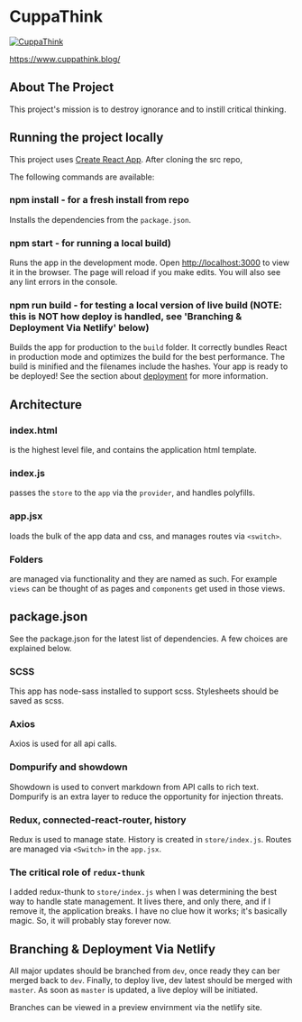 # CuppaThink

[![CuppaThink](https://cuppathink.blog/logo-160x61.jpg)](https://cuppathink.blog/)

https://www.cuppathink.blog/

## **About The Project**
This project's mission is to destroy ignorance and to instill critical thinking.

## **Running the project locally**
This project uses [Create React App](https://github.com/facebook/create-react-app).
After cloning the src repo, 


The following commands are available:

### npm install - for a fresh install from repo
Installs the dependencies from the `package.json`.

### npm start - for running a local build)
Runs the app in the development mode.
Open [http://localhost:3000](http://localhost:3000) to view it in the browser.
The page will reload if you make edits.
You will also see any lint errors in the console.

### npm run build - for testing a local version of live build (NOTE: this is NOT how deploy is handled, see 'Branching & Deployment Via Netlify' below)
Builds the app for production to the `build` folder.
It correctly bundles React in production mode and optimizes the build for the best performance.
The build is minified and the filenames include the hashes.
Your app is ready to be deployed!
See the section about [deployment](https://facebook.github.io/create-react-app/docs/deployment) for more information.

## **Architecture**
### index.html 
is the highest level file, and contains the application html template.
### index.js 
passes the `store` to the `app` via the `provider`, and handles polyfills.
### app.jsx 
loads the bulk of the app data and css, and manages routes via `<switch>`.
### Folders 
are managed via functionality and they are named as such.  For example `views` can be thought of as pages and `components` get used in those views. 

## **package.json**
See the package.json for the latest list of dependencies.  A few choices are explained below.

### SCSS
This app has node-sass installed to support scss.  Stylesheets should be saved as scss.

### Axios
Axios is used for all api calls.

### Dompurify and showdown
Showdown is used to convert markdown from API calls to rich text.  Dompurify is an extra layer to reduce the opportunity for injection threats.

### Redux, connected-react-router, history
Redux is used to manage state.  History is created in `store/index.js`.  Routes are managed via `<Switch>` in the `app.jsx`.

### The critical role of `redux-thunk` 
I added redux-thunk to `store/index.js` when I was determining the best way to handle state management.  It lives there, and only there, and if I remove it, the application breaks.  I have no clue how it works; it's basically magic. So, it will probably stay forever now.

## Branching & Deployment Via Netlify
All major updates should be branched from `dev`, once ready they can ber merged back to `dev`.  Finally, to deploy live, dev latest should be merged with `master`.  As soon as `master` is updated, a live deploy will be initiated.

Branches can be viewed in a preview envirnment via the netlify site.